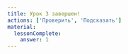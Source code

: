 ```yaml
---
title: Урок 3 завершен!
actions: ['Проверить', 'Подсказать']
material:
  lessonComplete:
    answer: 1
---
```


